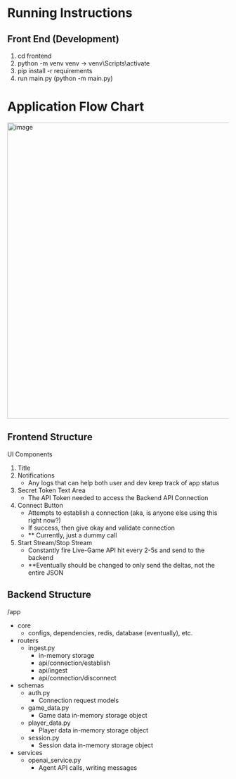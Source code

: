 # Running Instructions

## Front End (Development)
1. cd frontend
2. python -m venv venv -> venv\Scripts\activate
3. pip install -r requirements
4. run main.py (python -m main.py)

# Application Flow Chart
<img width="1485" height="673" alt="image" src="https://github.com/user-attachments/assets/bd09e891-8caf-4339-9a0f-6e066e282da1" />

## Frontend Structure
UI Components
1. Title
2. Notifications
    - Any logs that can help both user and dev keep track of app status
3. Secret Token Text Area
    - The API Token needed to access the Backend API Connection
4. Connect Button
    - Attempts to establish a connection (aka, is anyone else using this right now?)
    - If success, then give okay and validate connection
    - ** Currently, just a dummy call
5. Start Stream/Stop Stream
    - Constantly fire Live-Game API hit every 2-5s and send to the backend
    - **Eventually should be changed to only send the deltas, not the entire JSON
  

## Backend Structure
/app
- core
    - configs, dependencies, redis, database (eventually), etc.
- routers
    - ingest.py
        - in-memory storage
        - api/connection/establish
        - api/ingest
        - api/connection/disconnect
- schemas
    - auth.py
        - Connection request models
    - game_data.py
        - Game data in-memory storage object
    - player_data.py
        - Player data in-memory storage object
    - session.py
        - Session data in-memory storage object
- services
    - openai_service.py
        - Agent API calls, writing messages
    
